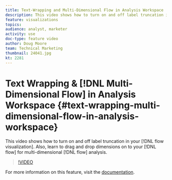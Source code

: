 ```yaml
---
title: Text-Wrapping and Multi-Dimensional Flow in Analysis Workspace
description: This video shows how to turn on and off label truncation in your flow visualization. Also, learn to drag and drop dimensions on to your flow for multi-dimensional flow analysis.
feature: visualizations
topics: 
audience: analyst, marketer
activity: use
doc-type: feature video
author: Doug Moore
team: Technical Marketing
thumbnail: 24041.jpg
kt: 2281
---
```


# Text Wrapping & [!DNL Multi-Dimensional Flow] in Analysis Workspace {#text-wrapping-multi-dimensional-flow-in-analysis-workspace}

This video shows how to turn on and off label truncation in your [!DNL flow visualization]. Also, learn to drag and drop dimensions on to your [!DNL flow] for multi-dimensional [!DNL flow] analysis.

>[!VIDEO](https://video.tv.adobe.com/v/24041/?quality=12)

For more information on this feature, visit the [documentation](https://marketing.adobe.com/resources/help/en_US/analytics/analysis-workspace/flow.html).
